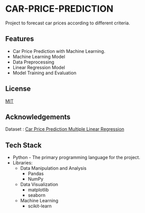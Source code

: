 # CAR-PRICE-PREDICTION
Project to forecast car prices according to different criteria.

## Features
- Car Price Prediction with Machine Learning.
- Machine Learning Model
- Data Preprocessing
- Linear Regression Model
- Model Training and Evaluation

## License
[MIT](https://choosealicense.com/licenses/mit/)

## Acknowledgements
Dataset : [Car Price Prediction Multiple Linear Regression](https://www.kaggle.com/datasets/hellbuoy/car-price-prediction)

## Tech Stack
- Python - The primary programming language for the project.
- Libraries:
   - Data Manipulation and Analysis
       - Pandas
       - NumPy
   - Data Visualization
       - matplotlib
       - seaborn
   - Machine Learning
       - scikit-learn 
